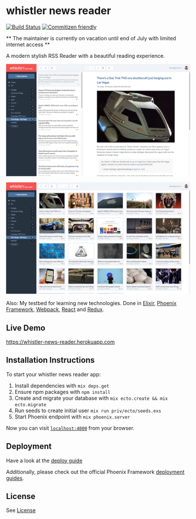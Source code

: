 # whistler news reader
[![Build Status](https://travis-ci.org/fdietz/whistler_news_reader.svg?branch=master)](https://travis-ci.org/fdietz/whistler_news_reader)
[![Commitizen friendly](https://img.shields.io/badge/commitizen-friendly-brightgreen.svg)](http://commitizen.github.io/cz-cli/)

** The maintainer is currently on vacation until end of July with limited internet access **

A modern stylish RSS Reader with a beautiful reading experience.

![alt tag](https://raw.githubusercontent.com/fdietz/whistler_news_reader/master/screenshots/list.png)

![alt tag](https://raw.githubusercontent.com/fdietz/whistler_news_reader/master/screenshots/grid.png)

Also: My testbed for learning new technologies. Done in [Elixir](https://github.com/elixir-lang/elixir), [Phoenix Framework](https://github.com/phoenixframework/phoenix), [Webpack](https://github.com/webpack/webpack), [React](https://github.com/facebook/react) and [Redux](https://github.com/rackt/redux).

## Live Demo

<https://whistler-news-reader.herokuapp.com>

## Installation Instructions

To start your whistler news reader app:

  1. Install dependencies with `mix deps.get`
  2. Ensure npm packages with `npm install`
  3. Create and migrate your database with `mix ecto.create && mix ecto.migrate`
  4. Run seeds to create initial user `mix run priv/ecto/seeds.exs`
  3. Start Phoenix endpoint with `mix phoenix.server`

Now you can visit [`localhost:4000`](http://localhost:4000) from your browser.


## Deployment
Have a look at the [deploy guide](https://github.com/fdietz/whistler_news_reader/blob/master/DEPLOY.md)

Additionally, please check out the official Phoenix Framework [deployment guides](http://www.phoenixframework.org/docs/deployment).

## License

See [License](https://github.com/fdietz/whistler_news_reader/blob/master/LICENSE)
